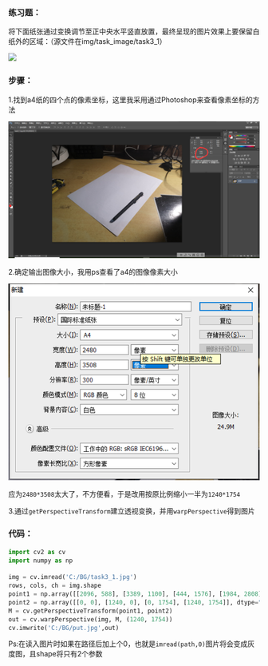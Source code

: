 ### **练习题**：

 将下面纸张通过变换调节至正中央水平竖直放置，最终呈现的图片效果上要保留白纸外的区域：（源文件在img/task_image/task3_1）

![](https://github.com/GRF-Sunomikp31/Robomaster-skyteam/blob/main/2021%E5%AF%92%E5%81%87%E8%A7%86%E8%A7%89%E7%BB%84%E6%A2%AF%E9%98%9F%E5%AD%A6%E4%B9%A0%E8%AE%A1%E5%88%92/%E7%AC%AC%E4%BA%8C%E5%91%A8%20opencv%E5%9F%BA%E7%A1%80%E7%9F%A5%E8%AF%86/Img/04/task3_1.jpg)

### 步骤：

1.找到a4纸的四个点的像素坐标，这里我采用通过Photoshop来查看像素坐标的方法

![](https://github.com/Folsiti/RM2021Winter/blob/main/cvday4/img/ps2.png)

2.确定输出图像大小，我用ps查看了a4的图像像素大小

![](https://github.com/Folsiti/RM2021Winter/blob/main/cvday4/img/a4.png)

应为`2480*3508`太大了，不方便看，于是改用按原比例缩小一半为`1240*1754`

3.通过`getPerspectiveTransform`建立透视变换，并用`warpPerspective`得到图片

### 代码：

```python
import cv2 as cv
import numpy as np

img = cv.imread('C:/BG/task3_1.jpg')
rows, cols, ch = img.shape
point1 = np.array([[2096, 588], [3389, 1100], [444, 1576], [1984, 2808]], dtype="float32")
point2 = np.array([[0, 0], [1240, 0], [0, 1754], [1240, 1754]], dtype="float32")
M = cv.getPerspectiveTransform(point1, point2)
out = cv.warpPerspective(img, M, (1240, 1754))
cv.imwrite('C:/BG/put.jpg',out)
```

Ps:在读入图片时如果在路径后加上个0，也就是`imread(path,0)`图片将会变成灰度图，且shape将只有2个参数

